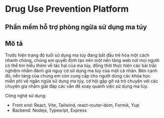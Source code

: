 <h1>Drug Use Prevention Platform</h1>
<h2>Phần mềm hỗ trợ phòng ngừa sử dụng ma túy</h2>


<h2>Mô tả</h2>

<p>
  Trước hiện trạng độ tuổi sử dụng ma túy đang bắt đầu trẻ hóa một cách nhanh chóng, chúng em quyết định tạo nên một nền tảng web nơi 
  mọi người có thể tìm hiểu thêm về tác hại của ma túy, đồng thời thực hiện các bài trắc nghiệm nhằm đánh giá nguy cơ sử dụng ma túy của một cá nhân. 
  Bên cạnh đó, nền tảng của chúng em còn cung cấp cho người dùng các khóa học miễn phí về ngăn ngừa sử dụng ma túy, cớ hội gặp gỡ và trò chuyện 
  với các chuyên gia nhằm giải đáp các vẫn đề xoay quanh việc sử dụng ma túy.
</p>

<p>
  Công nghệ sử dụng: 
  <ul>
    <li>Front end: React, Vite, Tailwind, react-router-dom, Formik, Yup</li>
    <li>Backend: Nodejs, Typesript, Express </li>
  </ul>
</p>




